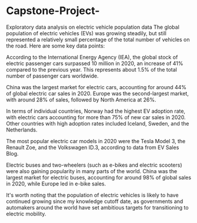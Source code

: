 # Capstone-Project-
Exploratory data analysis on electric vehicle population data The global population of electric vehicles (EVs) was growing steadily, but still represented a relatively small percentage of the total number of vehicles on the road. Here are some key data points:

According to the International Energy Agency (IEA), the global stock of electric passenger cars surpassed 10 million in 2020, an increase of 41% compared to the previous year. This represents about 1.5% of the total number of passenger cars worldwide.

China was the largest market for electric cars, accounting for around 44% of global electric car sales in 2020. Europe was the second-largest market, with around 28% of sales, followed by North America at 26%.

In terms of individual countries, Norway had the highest EV adoption rate, with electric cars accounting for more than 75% of new car sales in 2020. Other countries with high adoption rates included Iceland, Sweden, and the Netherlands.

The most popular electric car models in 2020 were the Tesla Model 3, the Renault Zoe, and the Volkswagen ID.3, according to data from EV Sales Blog.

Electric buses and two-wheelers (such as e-bikes and electric scooters) were also gaining popularity in many parts of the world. China was the largest market for electric buses, accounting for around 98% of global sales in 2020, while Europe led in e-bike sales.

It's worth noting that the population of electric vehicles is likely to have continued growing since my knowledge cutoff date, as governments and automakers around the world have set ambitious targets for transitioning to electric mobility.

